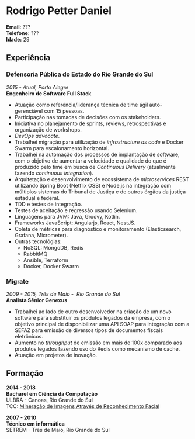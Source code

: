 # Rodrigo Petter Daniel

**Email**: ???</br>
**Telefone**: ???</br>
**Idade:** 29</br>

## Experiência

### Defensoria Pública do Estado do Rio Grande do Sul
*2015 - Atual, Porto Alegre*</br>
**Engenheiro de Software Full Stack**
- Atuação como referência/liderança técnica de time ágil auto-gerenciável com 15 pessoas.
- Participação nas tomadas de decisões com os stakeholders.
- Iniciativa no planejamento de sprints, reviews, retrospectivas e organização de workshops.
- *DevOps advocate*.
- Trabalhei migração para utilização de *infrastructure as code* e Docker Swarm para escalonamento horizontal.
- Trabalhei na automação dos processos de implantação de software, com o objetivo de aumentar a velocidade e qualidade do que é produzido pelo time em busca de *Continuous Delivery* (atualmente fazendo *continuous integration*).
- Arquitetação e desenvolvimento de ecossistema de *microservices* REST utilizando Spring Boot (Netflix OSS) e Node.js na integração com múltiplos sistemas do Tribunal de Justiça e de outros órgãos da justiça estadual e federal.
- TDD e testes de integração.
- Testes de aceitação e regressão usando Selenium.
- Linguagens para JVM: Java, Groovy, Kotlin.
- Frameworks JavaScript: Angularjs, React, NestJS.
- Coleta de métricas para diagnóstico e monitoramento (Elasticsearch, Grafana, Micrometer).
- Outras tecnolôgias:
  - NoSQL: MongoDB, Redis
  - RabbitMQ
  - Ansible, Terraform
  - Docker, Docker Swarm


### Migrate
*2009 - 2015, Três de Maio -  Rio Grande do Sul*</br>
**Analista Sênior Genexus**
- Trabalhei ao lado de outro desenvolvedor na criação de um novo software para substituir os produtos legados da empresa, com o objetivo principal de disponibilizar uma API SOAP para integração com a SEFAZ para emissão de diversos tipos de documentos fiscais eletrônicos.
- Aumento no *throughput* de emissão em mais de 100x comparado aos produtos legados fazendo uso do Redis como mecanismo de cache.
- Atuação em projetos de inovação.

## Formação

**2014 - 2018** <br>
**Bacharel em Ciência da Computação**</br>
ULBRA - Canoas, Rio Grande do Sul</br>
TCC: [Mineração de Imagens Através de Reconhecimento Facial](https://drive.google.com/file/d/1nfANhvmk__gQdJbp9YyA1BWZ4xq66OR5/view?usp=sharing)

**2007 - 2010** <br>
**Técnico em informática**</br>
SETREM - Três de Maio, Rio Grande do Sul
